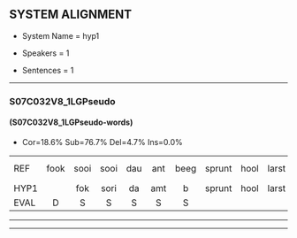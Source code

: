 
## SYSTEM ALIGNMENT

- System Name = hyp1

- Speakers = 1

- Sentences = 1

---

### S07C032V8_1LGPseudo

#### (S07C032V8_1LGPseudo-words)

- Cor=18.6%	Sub=76.7%	Del=4.7%	Ins=0.0%

|  |  |  |  |  |  |  |  |  |  |  |  |  |  |  |  |  |  |  |  |  |  |  |  |  |  |  |  |  |  |  |  |  |  |  |  |  |  |  |  |  |  |  |  |
|:--- |:---:|:---:|:---:|:---:|:---:|:---:|:---:|:---:|:---:|:---:|:---:|:---:|:---:|:---:|:---:|:---:|:---:|:---:|:---:|:---:|:---:|:---:|:---:|:---:|:---:|:---:|:---:|:---:|:---:|:---:|:---:|:---:|:---:|:---:|:---:|:---:|:---:|:---:|:---:|:---:|:---:|:---:|:---:|
| REF | fook | sooi | sooi | dau | ant | beeg | sprunt | hool | larst | vout | zwoei | fam | rachts*(rechts) | vaap | sprieuw | sprieuw | keng | swoers | doer | plirt | jien | blard | blard | guul | hoekt | neeuw*(nieuw) | noork | vid | zans | leum | haans*(hans) | spaai | sjalt | heik | sank | roen | frijk | eem | schard | grek | dron | snaaf | stuid |
| HYP1 |  | fok | sori | da | amt | b | sprunt | hool | larst |  | fout | soi | wam | recht | wap | peo | speel | ken | swoors | door | piert | eien | laart | geul | ooks | nieuw | nork | fit | zans | lum | hans | spai | salt | hek | sank | roen | frijk | éém | sigraakt | gek | drom | snaaf | stuit |
| EVAL | D | S | S | S | S | S |  |  |  | D | S | S | S | S | S | S | S | S | S | S | S | S | S | S | S | S | S | S |  | S | S | S | S | S |  |  |  | S | S | S | S |  | S |
---

---
